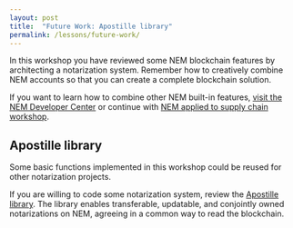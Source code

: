 ```yaml
---
layout: post
title:  "Future Work: Apostille library"
permalink: /lessons/future-work/
---
```


In this workshop you have reviewed some NEM blockchain features by architecting a notarization system. Remember how to creatively combine NEM accounts so that you can create a complete blockchain solution.

If you want to learn how to combine other NEM built-in features, [visit the NEM Developer Center](https://nemtech.github.io/) or continue with [NEM applied to supply chain workshop](https://nemtech.github.io/nem2-workshop-nem-applied-to-supply-chain/lessons/prepare-your-workstation/).

## Apostille library

Some basic functions implemented in this workshop could be reused for other notarization projects.

If you are willing to code some notarization system,  review the [Apostille library](https://apostille.io). The library enables transferable, updatable, and conjointly owned notarizations on NEM, agreeing in a common way to read the blockchain. 